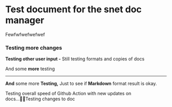 # Test document for the snet doc manager





Fewfwfwefwefwef



### Testing more changes



**Testing other user input  -** Still testing formats and copies of docs



And some **more** testing

****

**And** some more **Testing,** Just to see if **Markdown** format result is okay.



Testing overall speed of Github Action with new updates on docs…Testing changes to doc

